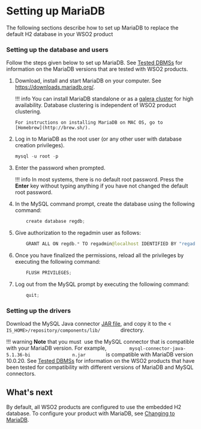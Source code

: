 # Setting up MariaDB

The following sections describe how to set up MariaDB to replace the
default H2 database in your WSO2 product

### Setting up the database and users

Follow the steps given below to set up MariaDB. See [Tested
DBMSs](https://docs.wso2.com/display/compatibility/Tested+DBMSs) for
information on the MariaDB versions that are tested with WSO2 products.

1.  Download, install and start MariaDB on your computer. See
    <https://downloads.mariadb.org/>.

    !!! info 
        You can install MariaDB standalone or as a [galera
        cluster](../assets/img/53125509/53287445.png) for high availability.
        Database clustering is independent of WSO2 product clustering.

        For instructions on installing MariaDB on MAC OS, go to
        [Homebrew](http://brew.sh/).

2.  Log in to MariaDB as the root user (or any other user with database
    creation privileges).

    ``` java
    mysql -u root -p
    ```

3.  Enter the password when prompted.

    !!! info 
        In most systems, there is no default root password. Press the
        **Enter** key without typing anything if you have not changed the
        default root password.

4.  In the MySQL command prompt, create the database using the following
    command:

    ``` java
        create database regdb;
    ```

5.  Give authorization to the regadmin user as follows:

    ``` java
        GRANT ALL ON regdb.* TO regadmin@localhost IDENTIFIED BY "regadmin";
    ```

6.  Once you have finalized the permissions, reload all the privileges
    by executing the following command:

    ``` java
        FLUSH PRIVILEGES;
    ```

7.  Log out from the MySQL prompt by executing the following command:

    ``` java
        quit;
    ```

### Setting up the drivers

Download the MySQL Java connector [JAR
file](http://dev.mysql.com/downloads/connector/j/5.1.html), and copy it
to the \< `         IS_HOME>/repository/components/lib/        `
directory.

!!! warning
    **Note** that you must  use the MySQL connector that is compatible with
    your MariaDB version. For example,
    `         mysql-connector-java-5.1.36-bi        `
    `         n.jar        ` is compatible with MariaDB version 10.0.20. See
    [Tested DBMSs](https://docs.wso2.com/display/compatibility/Tested+DBMSs)
    for information on the WSO2 products that have been tested for
    compatibility with different versions of MariaDB and MySQL connectors.
    

## What's next

By default, all WSO2 products are configured to use the embedded H2
database. To configure your product with MariaDB, see [Changing to
MariaDB](../../administer/changing-to-mariadb).
